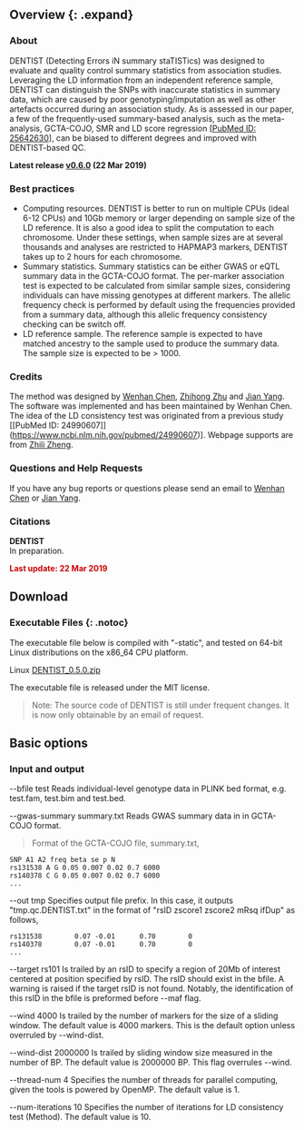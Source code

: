 
## Overview {: .expand}

### About
DENTIST (Detecting Errors iN summary staTISTics) was designed to evaluate and quality control summary statistics from association studies. Leveraging the LD information from an independent reference sample, DENTIST can distinguish the SNPs with inaccurate statistics in summary data, which are caused by poor genotyping/imputation as well as other artefacts occurred during an association study. As is assessed in our paper, a few of the frequently-used summary-based analysis, such as the meta-analysis, GCTA-COJO, SMR and LD score regression \[[PubMed ID: 25642630](https://www.ncbi.nlm.nih.gov/pubmed/25642630)\], can be biased to different degrees and improved with DENTIST-based QC.

**Latest release [v0.6.0](#Download) (22 Mar 2019)**

### Best practices

* Computing resources. DENTIST is better to run on multiple CPUs (ideal 6-12 CPUs) and 10Gb memory or larger depending on sample size of the LD reference. It is also a good idea to split the computation to each chromosome. Under these settings, when sample sizes are at several thousands and analyses are restricted to HAPMAP3 markers, DENTIST takes up to 2 hours for each chromosome.
* Summary statistics. Summary statistics can be either GWAS or eQTL summary data in the GCTA-COJO format. The per-marker association test is expected to be calculated from similar sample sizes, considering individuals can have missing genotypes at different markers. The allelic frequency check is performed by default using the frequencies provided from a summary data, although this allelic frequency consistency checking can be switch off.
* LD reference sample. The reference sample is expected to have matched ancestry to the sample used to produce the summary data. The sample size is expected to be > 1000.


### Credits 

The method was designed by [Wenhan Chen](mailto:uqwche11@uq.edu.au), [Zhihong Zhu](mailto:z.zhu1@uq.edu.au) and [Jian Yang](http://scholar.google.com.au/citations?user=aLuqQs8AAAAJ&hl=en). The software was implemented and has been maintained by Wenhan Chen.  The idea of the LD consistency test was originated from a previous study \[[PubMed ID: 24990607]\](https://www.ncbi.nlm.nih.gov/pubmed/24990607)\]. Webpage supports are from [Zhili Zheng](mailto:zhili.zheng@uq.edu.au).

### Questions and Help Requests 
If you have any bug reports or questions please send an email to  [Wenhan Chen](mailto:uqwche11@uq.edu.au) or [Jian Yang](mailto:jian.yang@uq.edu.au).

### Citations 
**DENTIST**  
In preparation. 

<p style="color: rgb(204,0,0);font-weight:bold;">Last update: 22 Mar 2019</p>




## Download
### Executable Files {: .notoc}

The executable file below is compiled with "-static", and tested on 64-bit Linux distributions on the x86\_64 CPU platform. 

Linux [DENTIST\_0.5.0.zip](./gcta_0.5.0.zip)

The executable file is released under the MIT license. 

> Note: The source code of DENTIST is still under frequent changes. It is now only obtainable by an email of request.




## Basic options

### Input and output

--bfile	test
Reads individual-level genotype data in PLINK bed format, e.g. test.fam, test.bim and test.bed.

--gwas-summary	summary.txt
Reads GWAS summary data in in GCTA-COJO format.
>Format of the GCTA-COJO file, summary.txt,
```nohighlight
SNP A1 A2 freq beta se p N
rs131538 A G 0.05 0.007 0.02 0.7 6000
rs140378 C G 0.05 0.007 0.02 0.7 6000
...  
```

--out tmp
Specifies output file prefix. In this case, it outputs "tmp.qc.DENTIST.txt" in the format of "rsID zscore1 zscore2 mRsq ifDup" as follows,
```nohighlight
rs131538        0.07 -0.01      0.70        0
rs140378        0.07 -0.01      0.70        0
...  
```


--target rs101
Is trailed by an rsID to specify a region of 20Mb of interest centered at position specified by rsID. 
The rsID should exist in the bfile. A warning is raised if the target rsID is not found. 
Notably, the identification of this rsID in the bfile is preformed before  --maf flag.  



--wind  4000
Is trailed by the number of markers for the size of a sliding window. The default value is 4000 markers. This is the default option unless overruled by --wind-dist.

--wind-dist  2000000
Is trailed by sliding window size measured in the number of BP. The default value is 2000000 BP. This flag overrules --wind.


--thread-num	4
Specifies the number of threads for parallel computing, given the tools is powered by OpenMP. The default value is 1.

--num-iterations 10
Specifies the number of iterations for LD consistency test (Method). The default value is 10. 

